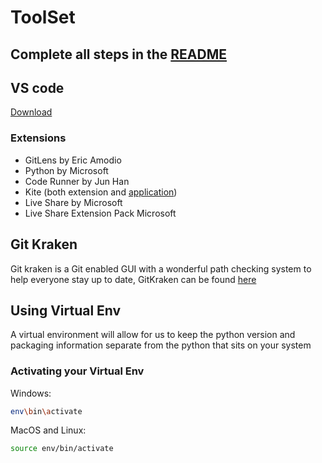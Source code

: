 # ToolSet

## Complete all steps in the [README](README.md)

## VS code

[Download](https://code.visualstudio.com/)

### Extensions

- GitLens by Eric Amodio
- Python by Microsoft
- Code Runner by Jun Han
- Kite (both extension and [application](https://kite.com/?utm_expid=.99HKbmpMQoeDX-y6qNdH-A.0&utm_referrer=https%3A%2F%2Fwww.google.com%2F))
- Live Share by Microsoft
- Live Share Extension Pack Microsoft

## Git Kraken

Git kraken is a Git enabled GUI with a wonderful path checking system to help everyone stay up to date, GitKraken can be found [here](https://www.gitkraken.com/)

## Using Virtual Env

A virtual environment will allow for us to keep the python version and packaging information separate from the python that sits on your system 

### Activating your Virtual Env

Windows:
```bash
env\bin\activate
```

MacOS and Linux:
```bash
source env/bin/activate
```

